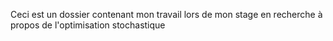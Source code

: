 Ceci est un dossier contenant mon travail lors de mon stage en recherche à propos de l'optimisation stochastique
